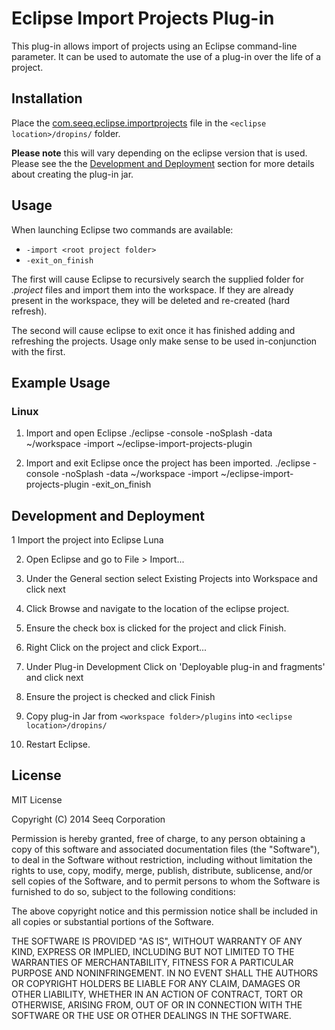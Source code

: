 # Eclipse Import Projects Plug-in

This plug-in allows import of projects using an Eclipse command-line parameter. It can be used to automate the use of a plug-in over the life of a project.

## Installation

Place the [com.seeq.eclipse.importprojects](jar/com.seeq.eclipse.importprojects_1.1.0.jar) file in the `<eclipse location>/dropins/` folder.

**Please note** this will vary depending on the eclipse version that is used. Please see the the [Development and Deployment](#development-and-deployment) section for more details about creating the plug-in jar.

## Usage

When launching Eclipse two commands are available:

- `-import <root project folder>`
- `-exit_on_finish`

The first will cause Eclipse to recursively search the supplied folder for *.project* files and import them into the workspace. If they are already present in the workspace, they will be deleted and re-created (hard refresh).

The second will cause eclipse to exit once it has finished adding and refreshing the projects. Usage only make sense to be used in-conjunction with the first. 

## Example Usage

### Linux

1. Import and open Eclipse
./eclipse -console -noSplash -data ~/workspace -import ~/eclipse-import-projects-plugin

2. Import and exit Eclipse once the project has been imported.
./eclipse -console -noSplash -data ~/workspace -import ~/eclipse-import-projects-plugin -exit_on_finish

## Development and Deployment

1 Import the project into Eclipse Luna

2. Open Eclipse and go to File > Import...

3. Under the General section select Existing Projects into Workspace and click next

4. Click Browse and navigate to the location of the eclipse project.

5. Ensure the check box is clicked for the project and click Finish.

6. Right Click on the project and click Export...

7. Under Plug-in Development Click on 'Deployable plug-in and fragments' and click next

8. Ensure the project is checked and click Finish

9. Copy plug-in Jar from `<workspace folder>/plugins` into `<eclipse location>/dropins/`

10. Restart Eclipse.

## License

MIT License

Copyright (C) 2014 Seeq Corporation


Permission is hereby granted, free of charge, to any person obtaining a copy of this software and associated documentation files (the "Software"), to deal in the Software without restriction, including without limitation the rights to use, copy, modify, merge, publish, distribute, sublicense, and/or sell copies of the Software, and to permit persons to whom the Software is furnished to do so, subject to the following conditions:

The above copyright notice and this permission notice shall be included in all copies or substantial portions of the Software.

THE SOFTWARE IS PROVIDED "AS IS", WITHOUT WARRANTY OF ANY KIND, EXPRESS OR IMPLIED, INCLUDING BUT NOT LIMITED TO THE WARRANTIES OF MERCHANTABILITY, FITNESS FOR A PARTICULAR PURPOSE AND NONINFRINGEMENT. IN NO EVENT SHALL THE AUTHORS OR COPYRIGHT HOLDERS BE LIABLE FOR ANY CLAIM, DAMAGES OR OTHER LIABILITY, WHETHER IN AN ACTION OF CONTRACT, TORT OR OTHERWISE, ARISING FROM, OUT OF OR IN CONNECTION WITH THE SOFTWARE OR THE USE OR OTHER DEALINGS IN THE SOFTWARE.
